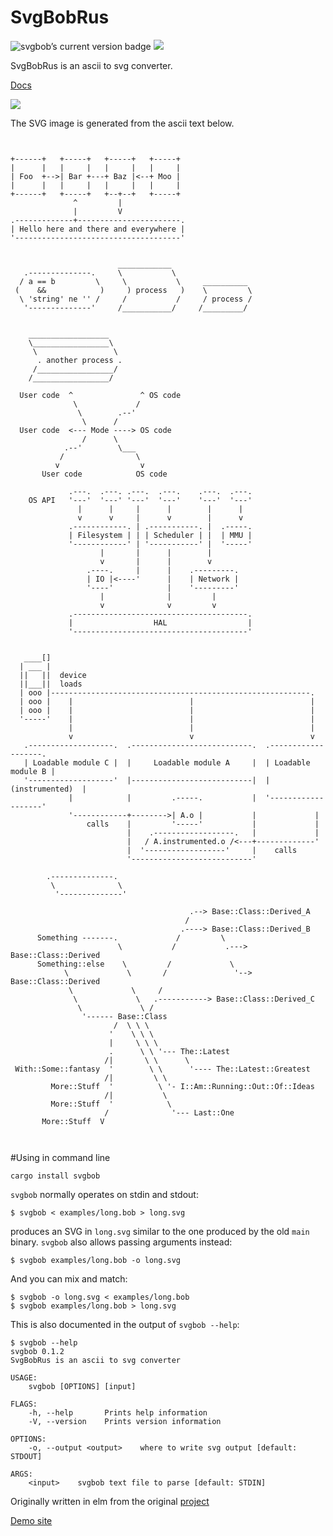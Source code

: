 # SvgBobRus

<img src="https://img.shields.io/crates/v/svgbob.svg" alt="svgbob’s current version badge" title="svgbob’s current version badge">
<a href="https://travis-ci.org/ivanceras/svgbobrus">
<img src="https://api.travis-ci.org/ivanceras/svgbobrus.svg"/>
</a>

SvgBobRus is an ascii to svg converter.

[Docs](https://docs.rs/svgbob)

<img src="https://ivanceras.github.io/svgbobrus/svgbob/examples/demo.svg"/>

The SVG image is generated from the ascii text below.

```text


+------+   +-----+   +-----+   +-----+
|      |   |     |   |     |   |     |
| Foo  +-->| Bar +---+ Baz |<--+ Moo |
|      |   |     |   |     |   |     |
+------+   +-----+   +--+--+   +-----+
              ^         |
              |         V
.-------------+-----------------------.
| Hello here and there and everywhere |
'-------------------------------------'


                        ____________
   .--------------.     \           \
  / a == b         \     \           \     __________
 (    &&            )     ) process   )    \         \
  \ 'string' ne '' /     /           /     / process /
   '--------------'     /___________/     /_________/


    __________________
    \_________________\
     \                 \
      . another process .
     /_________________/
    /_________________/

  User code  ^               ^ OS code
              \             /
               \        .--'
                \      /
  User code  <--- Mode ----> OS code
                /      \
            .--'        \___
           /                \
          v                  v 
       User code            OS code

             .---.  .---. .---.  .---.    .---.  .---.
    OS API   '---'  '---' '---'  '---'    '---'  '---'
               |      |     |      |        |      |
               v      v     |      v        |      v
             .------------. | .-----------. |  .-----.
             | Filesystem | | | Scheduler | |  | MMU |
             '------------' | '-----------' |  '-----'
                    |       |      |        |
                    v       |      |        v
                 .----.     |      |    .---------.
                 | IO |<----'      |    | Network |
                 '----'            |    '---------'
                    |              |         |
                    v              v         v
             .---------------------------------------.
             |                  HAL                  |
             '---------------------------------------'
             

   ____[]
  | ___ |
  ||   ||  device
  ||___||  loads
  | ooo |----------------------------------------------------------.
  | ooo |    |                          |                          |
  | ooo |    |                          |                          |
  '-----'    |                          |                          |
             |                          |                          |
             v                          v                          v
   .-------------------.  .---------------------------.  .-------------------.
   | Loadable module C |  |     Loadable module A     |  | Loadable module B |
   '-------------------'  |---------------------------|  |   (instrumented)  |
             |            |         .-----.           |  '-------------------'
             '------------+-------->| A.o |           |             |
                 calls    |         '-----'           |             |
                          |    .------------------.   |             |
                          |   / A.instrumented.o /<---+-------------'
                          |  '------------------'     |    calls
                          '---------------------------'   

        .--------------.
         \              \
          '--------------'

                                        .--> Base::Class::Derived_A
                                       /
                                      .----> Base::Class::Derived_B    
      Something -------.             /         \
                        \           /           .---> Base::Class::Derived
      Something::else    \         /             \
            \             \       /               '--> Base::Class::Derived
             \             \     /
              \             \   .-----------> Base::Class::Derived_C 
               \             \ /
                '------ Base::Class
                       /  \ \ \
                      '    \ \ \  
                      |     \ \ \
                      .      \ \ '--- The::Latest
                     /|       \ \      \
 With::Some::fantasy  '        \ \      '---- The::Latest::Greatest
                     /|         \ \
         More::Stuff  '          \ '- I::Am::Running::Out::Of::Ideas
                     /|           \
         More::Stuff  '            \
                     /              '--- Last::One
       More::Stuff  V 



```

#Using in command line

`cargo install svgbob`

`svgbob` normally operates on stdin and stdout:
```console
$ svgbob < examples/long.bob > long.svg
```
produces an SVG in `long.svg` similar to the one produced by the old `main` binary. `svgbob` also allows passing arguments instead:
```console
$ svgbob examples/long.bob -o long.svg
```
And you can mix and match:
```console
$ svgbob -o long.svg < examples/long.bob
$ svgbob examples/long.bob > long.svg
```

This is also documented in the output of `svgbob --help`:
```console
$ svgbob --help
svgbob 0.1.2
SvgBobRus is an ascii to svg converter

USAGE:
    svgbob [OPTIONS] [input]

FLAGS:
    -h, --help       Prints help information
    -V, --version    Prints version information

OPTIONS:
    -o, --output <output>    where to write svg output [default: STDOUT]

ARGS:
    <input>    svgbob text file to parse [default: STDIN]
```



Originally written in elm from the original [project](https://github.com/ivanceras/svgbob)

[Demo site](https://ivanceras.github.io/svgbobrus/)
